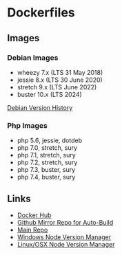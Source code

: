 # Dockerfiles

## Images

### Debian Images

- wheezy 7.x (LTS 31 May 2018)
- jessie 8.x (LTS 30 June 2020)
- stretch 9.x (LTS June 2022)
- buster 10.x (LTS 2024)

[Debian Version History](https://en.wikipedia.org/wiki/Debian_version_history#Release_table)

### Php Images

- php 5.6, jessie, dotdeb
- php 7.0, stretch, sury
- php 7.1, stretch, sury
- php 7.2, stretch, sury
- php 7.3, buster, sury
- php 7.4, buster, sury

## Links

- [Docker Hub](https://hub.docker.com/r/c33s/)
- [Github Mirror Repo for Auto-Build](https://github.com/c33s-dockers/main)
- [Main Repo](https://gitlab.com/c33s.infrastructure/docker/)
- [Windows Node Version Manager](https://github.com/coreybutler/nvm-windows)
- [Linux/OSX Node Version Manager](https://github.com/nvm-sh/nvm)
